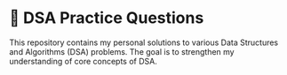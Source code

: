 # 🚀 DSA Practice Questions

This repository contains my personal solutions to various Data Structures and Algorithms (DSA) problems. The goal is to strengthen my understanding of core concepts of DSA.
